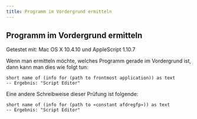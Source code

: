 ```yaml
---
title: Programm im Vordergrund ermitteln
---
```


## Programm im Vordergrund ermitteln

Getestet mit: Mac OS X 10.4.10 und AppleScript 1.10.7

Wenn man ermitteln möchte, welches Programm gerade im Vordergrund ist, dann kann man dies wie folgt tun:

```applescript
short name of (info for (path to frontmost application)) as text
-- Ergebnis: "Script Editor"
```

Eine andere Schreibweise dieser Prüfung ist folgende:

```applescript
short name of (info for (path to «constant afdregfp»)) as text
-- Ergebnis: "Script Editor"
```
